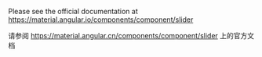 Please see the official documentation at https://material.angular.io/components/component/slider

请参阅 https://material.angular.cn/components/component/slider 上的官方文档
